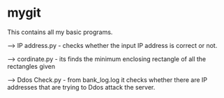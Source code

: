 # mygit
This contains all my basic programs.

--> IP address.py - checks whether the input IP address is correct or not.

--> cordinate.py - its finds the minimum enclosing rectangle of all the rectangles given

--> Ddos Check.py - from bank_log.log it checks whether there are IP addresses that are trying to Ddos attack the server.

